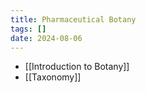 ```yaml
---
title: Pharmaceutical Botany
tags: []
date: 2024-08-06
---
```

- [[Introduction to Botany]]
- [[Taxonomy]]
